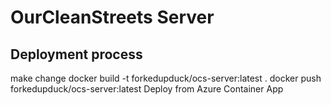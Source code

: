 # OurCleanStreets Server

## Deployment process

make change
docker build -t forkedupduck/ocs-server:latest .
docker push forkedupduck/ocs-server:latest
Deploy from Azure Container App
